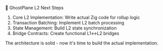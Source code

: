   🚀 GhostPlane L2 Next Steps

  1. Core L2 Implementation: Write actual Zig code for rollup logic
  2. Transaction Batching: Implement L2 batch processing
  3. State Management: Build L2 state synchronization
  4. Bridge Contracts: Create functional L1↔L2 bridges

  The architecture is solid - now it's time to build the actual implementation.
